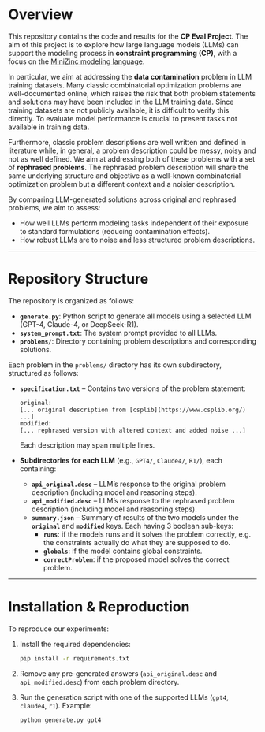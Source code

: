 # Overview

This repository contains the code and results for the **CP Eval Project**.
The aim of this project is to explore how large language models (LLMs) can support the modeling process in **constraint programming (CP)**, with a focus on the [MiniZinc modeling language](https://www.minizinc.org/).

In particular, we aim at addressing the **data contamination** problem in LLM training datasets. Many classic combinatorial optimization problems are well-documented online, which raises the risk that both problem statements and solutions may have been included in the LLM training data. Since training datasets are not publicly available, it is difficult to verify this directly. To evaluate model performance is crucial to present tasks not available in training data.

Furthermore, classic problem descriptions are well written and defined in literature while, in general, a problem description could be messy, noisy and not as well defined. We aim at addressing both of these problems with a set of **rephrased problems**. The rephrased problem description will share the same underlying structure and objective as a well-known combinatorial optimization problem but a different context and a noisier description.

By comparing LLM-generated solutions across original and rephrased problems, we aim to assess:

* How well LLMs perform modeling tasks independent of their exposure to standard formulations (reducing contamination effects).
* How robust LLMs are to noise and less structured problem descriptions.

---

# Repository Structure

The repository is organized as follows:

* **`generate.py`**: Python script to generate all models using a selected LLM (GPT-4, Claude-4, or DeepSeek-R1).
* **`system_prompt.txt`**: The system prompt provided to all LLMs.
* **`problems/`**: Directory containing problem descriptions and corresponding solutions.

Each problem in the `problems/` directory has its own subdirectory, structured as follows:

* **`specification.txt`** – Contains two versions of the problem statement:

  ```
  original:
  [... original description from [csplib](https://www.csplib.org/) ...]
  modified:
  [... rephrased version with altered context and added noise ...]
  ```

  Each description may span multiple lines.

* **Subdirectories for each LLM** (e.g., `GPT4/`, `Claude4/`, `R1/`), each containing:

  * **`api_original.desc`** – LLM’s response to the original problem description (including model and reasoning steps).
  * **`api_modified.desc`** – LLM’s response to the rephrased problem description (including model and reasoning steps).
  * **`summary.json`** – Summary of results of the two models under the **`original`** and **`modified`** keys. Each having 3 boolean sub-keys: 
    * **`runs`**: if the models runs and it solves the problem correctly, e.g. the constraints actually do what they are supposed to do.
    * **`globals`**: if the model contains global constraints.
    * **`correctProblem`**: if the proposed model solves the correct problem.

---

# Installation & Reproduction

To reproduce our experiments:

1. Install the required dependencies:

   ```bash
   pip install -r requirements.txt
   ```
2. Remove any pre-generated answers (`api_original.desc` and `api_modified.desc`) from each problem directory.
3. Run the generation script with one of the supported LLMs (`gpt4`, `claude4`, `r1`). Example:

   ```bash
   python generate.py gpt4
   ```
